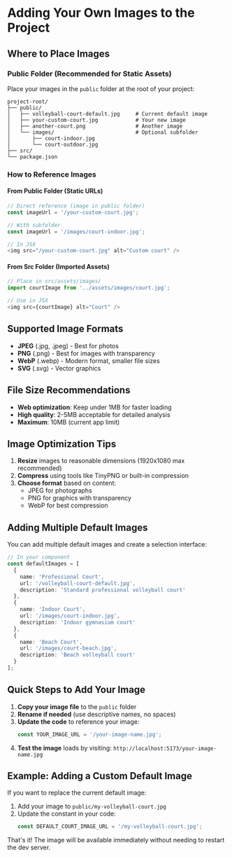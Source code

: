 # Adding Your Own Images to the Project

## Where to Place Images

### Public Folder (Recommended for Static Assets)
Place your images in the `public` folder at the root of your project:

```
project-root/
├── public/
│   ├── volleyball-court-default.jpg     # Current default image
│   ├── your-custom-court.jpg            # Your new image
│   ├── another-court.png                # Another image
│   └── images/                          # Optional subfolder
│       ├── court-indoor.jpg
│       └── court-outdoor.jpg
├── src/
└── package.json
```

### How to Reference Images

#### From Public Folder (Static URLs)
```typescript
// Direct reference (image in public folder)
const imageUrl = '/your-custom-court.jpg';

// With subfolder
const imageUrl = '/images/court-indoor.jpg';

// In JSX
<img src="/your-custom-court.jpg" alt="Custom court" />
```

#### From Src Folder (Imported Assets)
```typescript
// Place in src/assets/images/
import courtImage from '../assets/images/court.jpg';

// Use in JSX
<img src={courtImage} alt="Court" />
```

## Supported Image Formats
- **JPEG** (.jpg, .jpeg) - Best for photos
- **PNG** (.png) - Best for images with transparency
- **WebP** (.webp) - Modern format, smaller file sizes
- **SVG** (.svg) - Vector graphics

## File Size Recommendations
- **Web optimization**: Keep under 1MB for faster loading
- **High quality**: 2-5MB acceptable for detailed analysis
- **Maximum**: 10MB (current app limit)

## Image Optimization Tips
1. **Resize** images to reasonable dimensions (1920x1080 max recommended)
2. **Compress** using tools like TinyPNG or built-in compression
3. **Choose format** based on content:
   - JPEG for photographs
   - PNG for graphics with transparency
   - WebP for best compression

## Adding Multiple Default Images

You can add multiple default images and create a selection interface:

```typescript
// In your component
const defaultImages = [
  {
    name: 'Professional Court',
    url: '/volleyball-court-default.jpg',
    description: 'Standard professional volleyball court'
  },
  {
    name: 'Indoor Court',
    url: '/images/court-indoor.jpg',
    description: 'Indoor gymnasium court'
  },
  {
    name: 'Beach Court',
    url: '/images/court-beach.jpg',
    description: 'Beach volleyball court'
  }
];
```

## Quick Steps to Add Your Image

1. **Copy your image file** to the `public` folder
2. **Rename if needed** (use descriptive names, no spaces)
3. **Update the code** to reference your image:
   ```typescript
   const YOUR_IMAGE_URL = '/your-image-name.jpg';
   ```
4. **Test the image** loads by visiting: `http://localhost:5173/your-image-name.jpg`

## Example: Adding a Custom Default Image

If you want to replace the current default image:

1. Add your image to `public/my-volleyball-court.jpg`
2. Update the constant in your code:
   ```typescript
   const DEFAULT_COURT_IMAGE_URL = '/my-volleyball-court.jpg';
   ```

That's it! The image will be available immediately without needing to restart the dev server.
